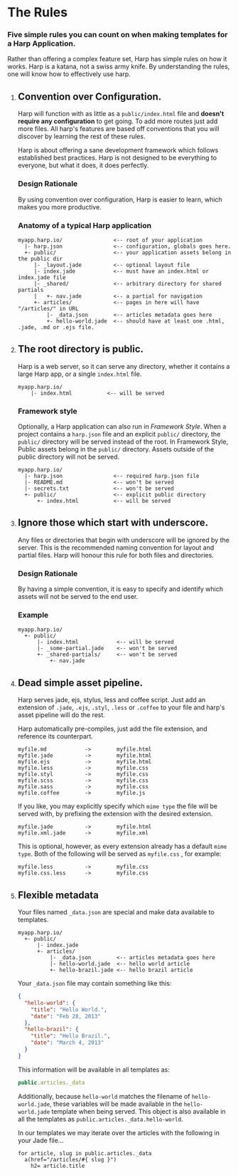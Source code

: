# The Rules

### Five simple rules you can count on when making templates for a Harp Application.

Rather than offering a complex feature set, Harp has simple rules on how it works. Harp is a katana, not a swiss army knife. By understanding the rules, one will know how to effectively use harp.

1. ## Convention over Configuration.

    Harp will function with as little as a `public/index.html` file and **doesn't require any configuration** to get going. To add more routes just add more files. All harp's features are based off conventions that you will discover by learning the rest of these rules.

    Harp is about offering a sane development framework which follows established best practices. Harp is not designed to be everything to everyone, but what it does, it does perfectly.

    ### Design Rationale

    By using convention over configuration, Harp is easier to learn, which makes you more productive.

    ### Anatomy of a typical Harp application

    ```
    myapp.harp.io/                <-- root of your application
      |- harp.json                <-- configuration, globals goes here.
      +- public/                  <-- your application assets belong in the public dir
         |- _layout.jade          <-- optional layout file
         |- index.jade            <-- must have an index.html or index.jade file
         |- _shared/              <-- arbitrary directory for shared partials
         |   +- nav.jade          <-- a partial for navigation
         +- articles/             <-- pages in here will have "/articles/" in URL
             |- _data.json        <-- articles metadata goes here
             +- hello-world.jade  <-- should have at least one .html,  .jade, .md or .ejs file.
    ```

2. ## The root directory is public.

    Harp is a web server, so it can serve any directory, whether it contains a large Harp app, or a single `index.html` file.

    ```
    myapp.harp.io/
        |- index.html           <-- will be served
    ```

    ### Framework style

    Optionally, a Harp application can also run in _Framework Style_. When a project contains a `harp.json` file and an explicit `public/` directory, the `public/` directory will be served instead of the root. In Framework Style, Public assets belong in the `public/` directory. Assets outside of the public directory will not be served.

    ```
    myapp.harp.io/
      |- harp.json                <-- required harp.json file
      |- README.md                <-- won't be served
      |- secrets.txt              <-- won't be served
      +- public/                  <-- explicit public directory
          +- index.html           <-- will be served
    ```

3. ## Ignore those which start with underscore.

    Any files or directories that begin with underscore will be ignored by the server. This is the recommended naming convention for layout and partial files. Harp will honour this rule for both files and directories.

    ### Design Rationale

    By having a simple convention, it is easy to specify and identify which assets will not be served to the end user.

    ### Example

    ```
    myapp.harp.io/
      +- public/
          |- index.html            <-- will be served
          |- _some-partial.jade    <-- won't be served
          +- _shared-partials/     <-- won't be served
              +- nav.jade
    ```

4. ## Dead simple asset pipeline.

    Harp serves jade, ejs, stylus, less and coffee script. Just add an extension of `.jade`, `.ejs`, `.styl`, `.less` or `.coffee` to your file and harp's asset pipeline will do the rest.

    Harp automatically pre-compiles, just add the file extension, and reference its counterpart.

    ```
    myfile.md            ->        myfile.html
    myfile.jade          ->        myfile.html
    myfile.ejs           ->        myfile.html
    myfile.less          ->        myfile.css
    myfile.styl          ->        myfile.css
    myfile.scss          ->        myfile.css
    myfile.sass          ->        myfile.css
    myfile.coffee        ->        myfile.js
    ```

    If you like, you may explicitly specify which `mime type` the file will be served with, by prefixing the extension with the desired extension.

    ```
    myfile.jade          ->        myfile.html
    myfile.xml.jade      ->        myfile.xml
    ```

    This is optional, however, as every extension already has a default `mime type`.  Both of the following will be served as `myfile.css` , for example:

    ```
    myfile.less          ->        myfile.css
    myfile.css.less      ->        myfile.css
    ```

5. ## Flexible metadata

    Your files named `_data.json` are special and make data available to templates.

    ```
    myapp.harp.io/
      +- public/
          |- index.jade
          +- articles/
              |- _data.json        <-- articles metadata goes here
              |- hello-world.jade  <-- hello world article
              +- hello-brazil.jade <-- hello brazil article
    ```

    Your `_data.json` file may contain something like this:

    ```json
    {
      "hello-world": {
        "title": "Hello World.",
        "date": "Feb 28, 2013"
      },
      "hello-brazil": {
        "title": "Hello Brazil.",
        "date": "March 4, 2013"
      }
    }
    ```

    This information will be available in all templates as:

    ```js
    public.articles._data
    ```

    Additionally, because `hello-world` matches the filename of `hello-world.jade`, these variables will be made available in the `hello-world.jade` template when being served. This object is also available in all the templates as `public.articles._data.hello-world`.

    In our templates we may iterate over the articles with the following in your Jade file&hellip;

    ```jade
    for article, slug in public.articles._data
      a(href="/articles/#{ slug }")
        h2= article.title
    ```
